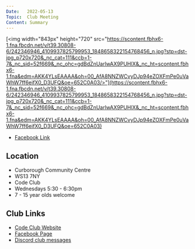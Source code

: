 ```yaml
---
Date:   2022-05-13
Topic:  Club Meeting
Content: Summary
---
```

[<img width="843px" height="720" src="https://scontent.fbhx6-1.fna.fbcdn.net/v/t39.30808-6/242346946_4109937825799953_1848658322154768456_n.jpg?stp=dst-jpg_p720x720&_nc_cat=111&ccb=1-7&_nc_sid=52f669&_nc_ohc=gdBdZnUarlwAX9PUHlX&_nc_ht=scontent.fbhx6-1.fna&edm=AKK4YLsEAAAA&oh=00_AfA8NNZWCvyDJp94eZOXFmPe0uVaWhW7ff6eifX0_D3UFQ&oe=652C0A03/>"](https://scontent.fbhx6-1.fna.fbcdn.net/v/t39.30808-6/242346946_4109937825799953_1848658322154768456_n.jpg?stp=dst-jpg_p720x720&_nc_cat=111&ccb=1-7&_nc_sid=52f669&_nc_ohc=gdBdZnUarlwAX9PUHlX&_nc_ht=scontent.fbhx6-1.fna&edm=AKK4YLsEAAAA&oh=00_AfA8NNZWCvyDJp94eZOXFmPe0uVaWhW7ff6eifX0_D3UFQ&oe=652C0A03)



* [Facebook Link](https://www.facebook.com/1481985248595237/posts/4845863982207330/)

## Location

* Curborough Community Centre
* WS13 7NY
* Code Club
* Wednesdays 5:30 - 6:30pm
* 7 - 15 year olds welcome

## Club Links

* [Code Club Website](https://lichfield-code-club.github.io/)
* [Facebook Page](https://www.facebook.com/LichfieldCoders)
* [Discord club messages](https://discord.gg/szz6xGK)
